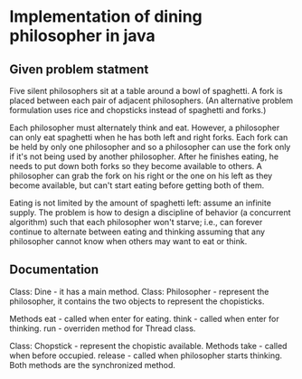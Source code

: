 # Implementation of dining philosopher in java
## Given problem statment
Five silent philosophers sit at a table around a bowl of spaghetti. A 
fork is placed between each pair of adjacent philosophers. (An 
alternative problem formulation uses rice and chopsticks instead of 
spaghetti and forks.)

Each philosopher must alternately think and eat. However, a philosopher 
can only eat spaghetti when he has both left and right forks. Each fork 
can be held by only one philosopher and so a philosopher can use the fork 
only if it's not being used by another philosopher. After he finishes
eating, he needs to put down both forks so they become available to 
others. A philosopher can grab the fork on his right or the one on his 
left as they become available, but can't start eating before getting both 
of them.

Eating is not limited by the amount of spaghetti left: assume an infinite 
supply. The problem is how to design a discipline of behavior (a 
concurrent algorithm) such that each philosopher won't starve; i.e., can 
forever continue to alternate between eating and thinking assuming that 
any philosopher cannot know when others may want to eat or think.

## Documentation
Class: Dine - it has a main method.
Class: Philosopher - represent the philosopher, it contains the two 
objects to represent the chopisticks.

Methods
eat - called when enter for eating.
think - called when enter for thinking.
run - overriden method for Thread class.

Class: Chopstick - represent the chopistic available.
Methods
take - called when before occupied.
release - called when philosopher starts thinking.
Both methods are the synchronized method.